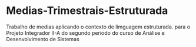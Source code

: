 # Medias-Trimestrais-Estruturada

Trabalho de medias aplicando o contexto de limguagem estruturada.
para o Projeto Integrador II-A do segundo periodo do curso de Análise e Desenvolvimento de Sistemas
